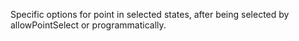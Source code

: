 Specific options for point in selected states, after being selected
by allowPointSelect or
programmatically.